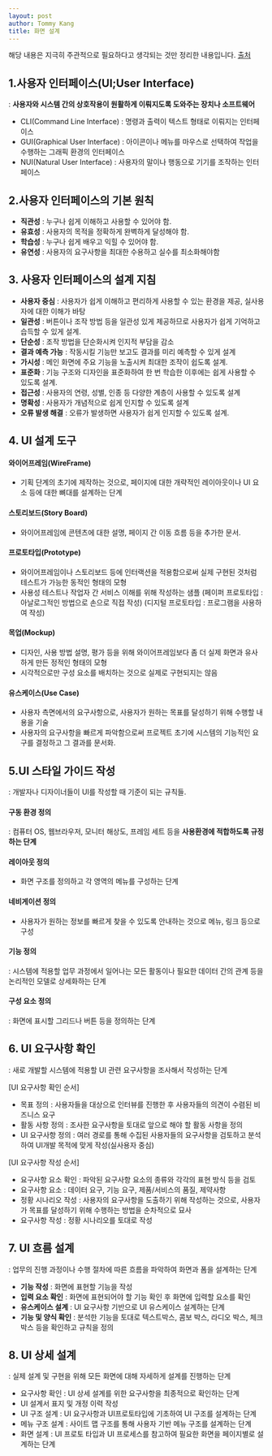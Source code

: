 ```yaml
---
layout: post
author: Tommy Kang
title: 화면 설계
---
```

해당 내용은 지극히 주관적으로 필요하다고 생각되는 것만 정리한 내용입니다. 
[출처](https://jigglog.netlify.app/[2020]%20%EC%A0%95%EB%B3%B4%20%EC%B2%98%EB%A6%AC%20%EA%B8%B0%EC%82%AC%20%EC%8B%A4%EA%B8%B0%206-%ED%99%94%EB%A9%B4%20%EC%84%A4%EA%B3%84/)

## 1.사용자 인터페이스(UI;User Interface)
: **사용자와 시스템 간의 상호작용이 원활하게 이뤄지도록 도와주는 장치나 소프트웨어**
- CLI(Command Line Interface) : 명령과 출력이 텍스트 형태로 이뤄지는 인터페이스
- GUI(Graphical User Interface) : 아이콘이나 메뉴를 마우스로 선택하여 작업을 수행하는 그래픽 환경의 인터페이스
- NUI(Natural User Interface) : 사용자의 말이나 행동으로 기기를 조작하는 인터페이스

## 2.사용자 인터페이스의 기본 원칙
- **직관성** : 누구나 쉽게 이해하고 사용할 수 있어야 함.
- **유효성** : 사용자의 목적을 정확하게 완벽하게 달성해야 함.
- **학습성** : 누구나 쉽게 배우고 익힐 수 있어야 함.
- **유연성** : 사용자의 요구사항을 최대한 수용하고 실수를 최소화해야함

## 3. 사용자 인터페이스의 설계 지침
- **사용자 중심** : 사용자가 쉽게 이해하고 편리하게 사용할 수 있는 환경을 제공, 실사용자에 대한 이해가 바탕
- **일관성** : 버튼이나 조작 방법 등을 일관성 있게 제공하므로 사용자가 쉽게 기억하고 습득할 수 있게 설계.
- **단순성** : 조작 방법을 단순화시켜 인지적 부담을 감소
- **결과 예측 가능** : 작동시킬 기능만 보고도 결과를 미리 예측할 수 있게 설계
- **가시성** : 메인 화면에 주요 기능을 노출시켜 최대한 조작이 쉽도록 설계.
- **표준화** : 기능 구조와 디자인을 표준화하여 한 번 학습한 이후에는 쉽게 사용할 수 있도록 설계.
- **접근성** : 사용자의 연령, 성별, 인종 등 다양한 계층이 사용할 수 있도록 설계
- **명확성** : 사용자가 개념적으로 쉽게 인지할 수 있도록 설계
- **오류 발생 해결** : 오류가 발생하면 사용자가 쉽게 인지할 수 있도록 설계.

## 4. UI 설계 도구

#### 와이어프레임(WireFrame)
- 기획 단계의 초기에 제작하는 것으로, 페이지에 대한 개략적인 레이아웃이나 UI 요소 등에 대한 뼈대를 설계하는 단계

#### 스토리보드(Story Board)
- 와이어프레임에 콘텐츠에 대한 설명, 페이지 간 이동 흐름 등을 추가한 문서.

#### 프로토타입(Prototype)
- 와이어프레임이나 스토리보드 등에 인터랙션을 적용함으로써 실제 구현된 것처럼 테스트가 가능한 동적인 형태의 모형
- 사용성 테스트나 작업자 간 서비스 이해를 위해 작성하는 샘플
(페이퍼 프로토타입 : 아날로그적인 방법으로 손으로 직접 작성)
(디지털 프로토타입 : 프로그램을 사용하여 작성)

#### 목업(Mockup)
- 디자인, 사용 방법 설명, 평가 등을 위해 와이어프레임보다 좀 더 실제 화면과 유사하게 만든 정적인 형태의 모형
- 시각적으로만 구성 요소를 배치하는 것으로 실제로 구현되지는 않음

#### 유스케이스(Use Case)
- 사용자 측면에서의 요구사항으로, 사용자가 원하는 목표를 달성하기 위해 수행할 내용을 기술
- 사용자의 요구사항을 빠르게 파악함으로써 프로젝트 초기에 시스템의 기능적인 요구를 결정하고 그 결과를 문서화.

## 5.UI 스타일 가이드 작성
: 개발자나 디자이너들이 UI를 작성할 때 기준이 되는 규칙들.

#### 구동 환경 정의
: 컴퓨터 OS, 웹브라우저, 모니터 해상도, 프레임 세트 등을 **사용환경에 적합하도록 규정하는 단계**

#### 레이아웃 정의
- 화면 구조를 정의하고 각 영역의 메뉴를 구성하는 단계

#### 네비게이션 정의
- 사용자가 원하는 정보를 빠르게 찾을 수 있도록 안내하는 것으로 메뉴, 링크 등으로 구성

#### 기능 정의
: 시스템에 적용할 업무 과정에서 일어나는 모든 활동이나 필요한 데이터 간의 관계 등을 논리적인 모델로 상세화하는 단계

#### 구성 요소 정의
: 화면에 표시할 그리드나 버튼 등을 정의하는 단계

## 6. UI 요구사항 확인
: 새로 개발할 시스템에 적용할 UI 관련 요구사항을 조사해서 작성하는 단계

[UI 요구사항 확인 순서]
- 목표 정의 : 사용자들을 대상으로 인터뷰를 진행한 후 사용자들의 의견이 수렴된 비즈니스 요구
- 활동 사항 정의 : 조사한 요구사항을 토대로 앞으로 해야 할 활동 사항을 정의
- UI 요구사항 정의 : 여러 경로를 통해 수집된 사용자들의 요구사항을 검토하고 분석하여 UI개발 목적에 맞게 작성(실사용자 중심)

[UI 요구사항 작성 순서]
- 요구사항 요소 확인 : 파악된 요구사항 요소의 종류와 각각의 표현 방식 등을 검토
- 요구사항 요소 : 데이터 요구, 기능 요구, 제품/서비스의 품질, 제약사항
- 정황 시나리오 작성 : 사용자의 요구사항을 도출하기 위해 작성하는 것으로, 사용자가 목표를 달성하기 위해 수행하는 방법을 순차적으로 묘사
- 요구사항 작성 : 정황 시나리오를 토대로 작성

## 7. UI 흐름 설계
: 업무의 진행 과정이나 수행 절차에 따른 흐름을 파악하여 화면과 폼을 설계하는 단계

- **기능 작성** : 화면에 표현할 기능을 작성
- **입력 요소 확인** : 화면에 표현되어야 할 기능 확인 후 화면에 입력할 요소를 확인
- **유스케이스 설계** : UI 요구사항 기반으로 UI 유스케이스 설계하는 단계
- **기능 및 양식 확인** : 분석한 기능을 토대로 텍스트박스, 콤보 박스, 라디오 박스, 체크 박스 등을 확인하고 규칙을 정의

## 8. UI 상세 설계
: 실제 설계 및 구현을 위해 모든 화면에 대해 자세하게 설계를 진행하는 단계
- 요구사항 확인 : UI 상세 설계를 위한 요구사항을 최종적으로 확인하는 단계
- UI 설계서 표지 및 개정 이력 작성
- UI 구조 설계 : UI 요구사항과 UI프로토타입에 기초하여 UI 구조를 설계하는 단계
- 메뉴 구조 설계  : 사이트 맵 구조를 통해 사용자 기반 메뉴 구조를 설계하는 단계 
- 화면 설계 : UI 프로토 타입과 UI 프로세스를 참고하여 필요한 화면을 페이지별로 설계하는 단계



